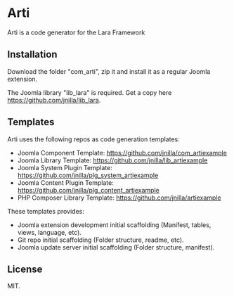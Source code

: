 # Arti

Arti is a code generator for the Lara Framework

## Installation

Download the folder "com_arti", zip it and install it as a regular Joomla extension.

The Joomla library "lib_lara" is required. Get a copy here https://github.com/jnilla/lib_lara.

## Templates

Arti uses the following repos as code generation templates:

* Joomla Component Template: https://github.com/jnilla/com_artiexample
* Joomla Library Template: https://github.com/jnilla/lib_artiexample
* Joomla System Plugin Template: https://github.com/jnilla/plg_system_artiexample
* Joomla Content Plugin Template: https://github.com/jnilla/plg_content_artiexample
* PHP Composer Library Template: https://github.com/jnilla/artiexample

These templates provides:

* Joomla extension development initial scaffolding (Manifest, tables, views, language, etc).
* Git repo initial scaffolding (Folder structure, readme, etc).
* Joomla update server initial scaffolding (Folder structure, manifest).

## License

MIT.


